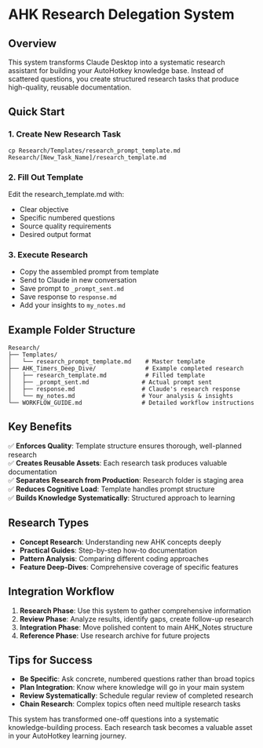 # AHK Research Delegation System

## Overview
This system transforms Claude Desktop into a systematic research assistant for building your AutoHotkey knowledge base. Instead of scattered questions, you create structured research tasks that produce high-quality, reusable documentation.

## Quick Start

### 1. Create New Research Task
```
cp Research/Templates/research_prompt_template.md Research/[New_Task_Name]/research_template.md
```

### 2. Fill Out Template
Edit the research_template.md with:
- Clear objective
- Specific numbered questions  
- Source quality requirements
- Desired output format

### 3. Execute Research
- Copy the assembled prompt from template
- Send to Claude in new conversation
- Save prompt to `_prompt_sent.md`
- Save response to `response.md`
- Add your insights to `my_notes.md`

## Example Folder Structure
```
Research/
├── Templates/
│   └── research_prompt_template.md    # Master template
├── AHK_Timers_Deep_Dive/              # Example completed research
│   ├── research_template.md           # Filled template
│   ├── _prompt_sent.md               # Actual prompt sent
│   ├── response.md                   # Claude's research response
│   └── my_notes.md                   # Your analysis & insights
└── WORKFLOW_GUIDE.md                 # Detailed workflow instructions
```

## Key Benefits

✅ **Enforces Quality**: Template structure ensures thorough, well-planned research  
✅ **Creates Reusable Assets**: Each research task produces valuable documentation  
✅ **Separates Research from Production**: Research folder is staging area  
✅ **Reduces Cognitive Load**: Template handles prompt structure  
✅ **Builds Knowledge Systematically**: Structured approach to learning

## Research Types

- **Concept Research**: Understanding new AHK concepts deeply
- **Practical Guides**: Step-by-step how-to documentation  
- **Pattern Analysis**: Comparing different coding approaches
- **Feature Deep-Dives**: Comprehensive coverage of specific features

## Integration Workflow

1. **Research Phase**: Use this system to gather comprehensive information
2. **Review Phase**: Analyze results, identify gaps, create follow-up research
3. **Integration Phase**: Move polished content to main AHK_Notes structure
4. **Reference Phase**: Use research archive for future projects

## Tips for Success

- **Be Specific**: Ask concrete, numbered questions rather than broad topics
- **Plan Integration**: Know where knowledge will go in your main system
- **Review Systematically**: Schedule regular review of completed research
- **Chain Research**: Complex topics often need multiple research tasks

This system has transformed one-off questions into a systematic knowledge-building process. Each research task becomes a valuable asset in your AutoHotkey learning journey.